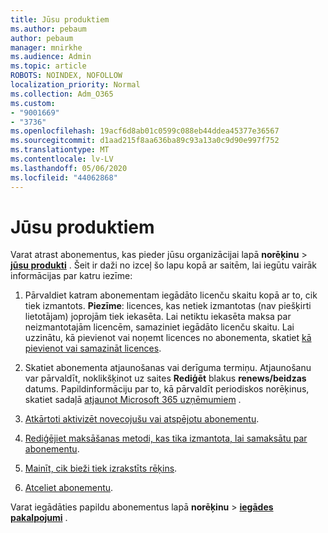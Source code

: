 ```yaml
---
title: Jūsu produktiem
ms.author: pebaum
author: pebaum
manager: mnirkhe
ms.audience: Admin
ms.topic: article
ROBOTS: NOINDEX, NOFOLLOW
localization_priority: Normal
ms.collection: Adm_O365
ms.custom:
- "9001669"
- "3736"
ms.openlocfilehash: 19acf6d8ab01c0599c088eb44ddea45377e36567
ms.sourcegitcommit: d1aad215f8aa636ba89c93a13a0c9d90e997f752
ms.translationtype: MT
ms.contentlocale: lv-LV
ms.lasthandoff: 05/06/2020
ms.locfileid: "44062868"
---
```

# <a name="your-products"></a>Jūsu produktiem

Varat atrast abonementus, kas pieder jūsu organizācijai lapā **norēķinu** > **[jūsu produkti](https://go.microsoft.com/fwlink/p/?linkid=842054)** . Šeit ir daži no izceļ šo lapu kopā ar saitēm, lai iegūtu vairāk informācijas par katru iezīme:

1. Pārvaldiet katram abonementam iegādāto licenču skaitu kopā ar to, cik tiek izmantots.  **Piezīme**: licences, kas netiek izmantotas (nav piešķirti lietotājam) joprojām tiek iekasēta.  Lai netiktu iekasēta maksa par neizmantotajām licencēm, samaziniet iegādāto licenču skaitu. Lai uzzinātu, kā pievienot vai noņemt licences no abonementa, skatiet [kā pievienot vai samazināt licences](https://docs.microsoft.com/alchemyinsights/how-to-add-or-reduce-licenses).

2. Skatiet abonementa atjaunošanas vai derīguma termiņu.  Atjaunošanu var pārvaldīt, noklikšķinot uz saites **Rediģēt** blakus **renews/beidzas** datums.  Papildinformāciju par to, kā pārvaldīt periodiskos norēķinus, skatiet sadaļā [atjaunot Microsoft 365 uzņēmumiem](https://go.microsoft.com/fwlink/?linkid=2119216) .

3. [Atkārtoti aktivizēt novecojušu vai atspējotu abonementu](https://go.microsoft.com/fwlink/?linkid=2117519).

4. [Rediģējiet maksāšanas metodi, kas tika izmantota, lai samaksātu par abonementu](https://go.microsoft.com/fwlink/?linkid=2117167).

5. [Mainīt, cik bieži tiek izrakstīts rēķins](https://go.microsoft.com/fwlink/?linkid=2119112).

6. [Atceliet abonementu](https://go.microsoft.com/fwlink/?linkid=2119113).

Varat iegādāties papildu abonementus lapā **norēķinu** > [**iegādes pakalpojumi**](https://go.microsoft.com/fwlink/p/?linkid=868433) .
